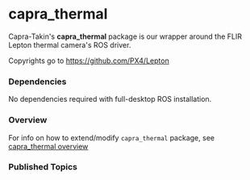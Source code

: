# capra_thermal

Capra-Takin's **capra_thermal** package is our
wrapper around the FLIR Lepton thermal camera's
ROS driver. 

Copyrights go to https://github.com/PX4/Lepton

### Dependencies

No dependencies required with full-desktop ROS installation.

### Overview

For info on how to extend/modify `capra_thermal` package,
see [capra_thermal overview](doc/overview.md)

### Published Topics

